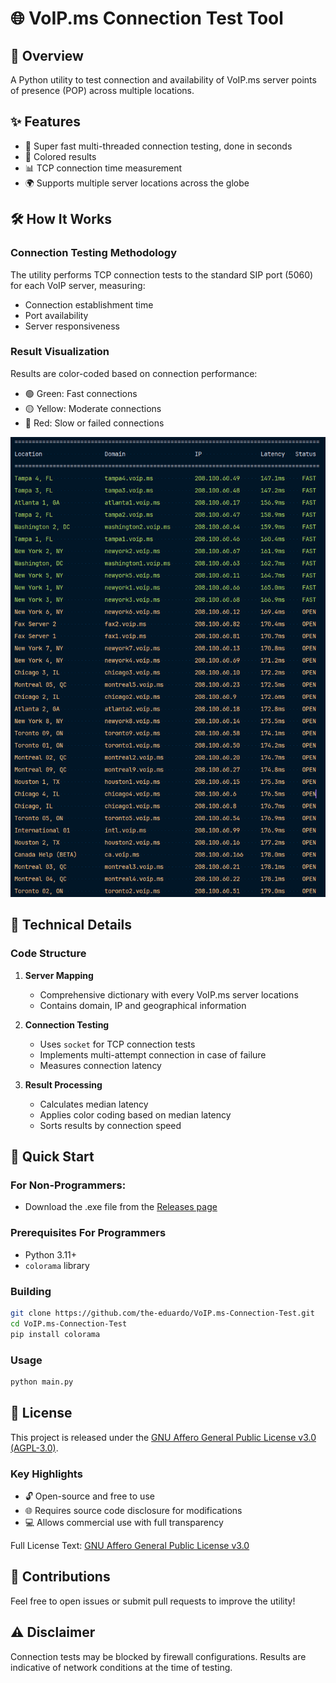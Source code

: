 # 🌐 VoIP.ms Connection Test Tool

## 📡 Overview

A Python utility to test connection and availability of VoIP.ms server points of presence (POP) across multiple locations.

## ✨ Features

- 🚀 Super fast multi-threaded connection testing, done in seconds
- 🌈 Colored results
- 📊 TCP connection time measurement
- 🌍 Supports multiple server locations across the globe

## 🛠 How It Works

### Connection Testing Methodology

The utility performs TCP connection tests to the standard SIP port (5060) for each VoIP server, measuring:
- Connection establishment time
- Port availability
- Server responsiveness

### Result Visualization

Results are color-coded based on connection performance:
- 🟢 Green: Fast connections
- 🟡 Yellow: Moderate connections
- 🔴 Red: Slow or failed connections

<img src="screenshot.png" alt="screenshot" width="550" />

## 🔧 Technical Details

### Code Structure

1. **Server Mapping**
    - Comprehensive dictionary with every VoIP.ms server locations
    - Contains domain, IP and geographical information

2. **Connection Testing**
    - Uses `socket` for TCP connection tests
    - Implements multi-attempt connection in case of failure
    - Measures connection latency

3. **Result Processing**
    - Calculates median latency
    - Applies color coding based on median latency
    - Sorts results by connection speed

## 🚀 Quick Start
### For Non-Programmers:
- Download the .exe file from the [Releases page](https://github.com/the-eduardo/VoIP.ms-Connection-Test/releases/tag/v1.0.0) 

### Prerequisites For Programmers
- Python 3.11+
- `colorama` library

### Building
```bash
git clone https://github.com/the-eduardo/VoIP.ms-Connection-Test.git
cd VoIP.ms-Connection-Test
pip install colorama
```

### Usage
```bash
python main.py
```

## 📃 License
This project is released under the [GNU Affero General Public License v3.0 (AGPL-3.0)](https://github.com/the-eduardo/VoIP.ms-Connection-Test/blob/master/LICENSE).
### Key Highlights

- 🔓 Open-source and free to use
- 🌐 Requires source code disclosure for modifications
- 💻 Allows commercial use with full transparency

Full License Text: [GNU Affero General Public License v3.0](https://github.com/the-eduardo/VoIP.ms-Connection-Test/blob/master/LICENSE)

## 🤝 Contributions

Feel free to open issues or submit pull requests to improve the utility!

## ⚠️ Disclaimer

Connection tests may be blocked by firewall configurations. Results are indicative of network conditions at the time of testing.

